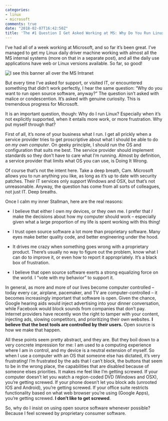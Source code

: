 ```yaml
---
categories:
- linux
- microsoft
comments: true
date: "2018-02-07T16:42:50Z"
title: 'The #1 Question I Get Asked Working at MS: Why Do You Run Linux?'
---
```


<p>I&rsquo;ve had all of a week working at Microsoft, and so far it&rsquo;s been great. I&rsquo;ve managed to get my Linux daily driver machine working with almost all the MS internal systems (more on that in a separate post), and all the daily use applications have web or Linux versions available. So far, so good!</p>

<p><img class="center" src="/images/ms-loves-linux.png" title="I see this banner all over the MS Intranet" ></p>

<p>But every time I&rsquo;ve asked for support, or visited IT, or encountered something that didn&rsquo;t work perfectly, I hear the same question: &ldquo;Why do you want to run open source software, anyway?&rdquo;  The question isn&rsquo;t asked with malice or condescention. It&rsquo;s asked with genuine curiosity. This is tremendous progress for Microsoft.</p>

<p>It is an important question, though: Why do I run Linux? Especially when it&rsquo;s not explicitly supported, when it entails more work, or more frustration. Why put myself through that?</p>

<p>First of all, it&rsquo;s none of your business what I run. I get all prickly when a service provider tries to get proscriptive about what I should be able to do <em>on my own computer</em>. On geeky principle, I should run the OS and configuration that suits me best. The service provider should implement standards so they don&rsquo;t have to care what I&rsquo;m running. Almost by definition, a service provider that limits what OS you can use, is Doing It Wrong.</p>

<p>Of course that&rsquo;s not the intent here. Take a deep breath, Cam. Microsoft allows you to run anything you like, as long as it&rsquo;s up to date with security patches. Their IT services only <em>support</em> Windows and OSX, but that&rsquo;s not unreasonable. Anyway, the question has come from all sorts of colleagues, not just IT. Deep breaths.</p>

<p>Once I calm my inner Stallman, here are the real reasons:</p>

<ul>
<li><p>I believe that either I own my devices, or they own me. I prefer that <em>I</em> make the decisions about how my computer should work &ndash; especially given what a large proportion of my life is spent working with this thing!</p></li>
<li><p>I trust open source software a lot more than proprietary software. Many eyes make better quality code, and better engineering under the hood.</p></li>
<li><p>It drives me crazy when something goes wrong with a proprietary product. There&rsquo;s usually no way to figure out the problem, know what I can do to improve it, or even how to report it appropriately. It&rsquo;s a black box of frustration.</p></li>
<li><p>I believe that open source software exerts a strong equalizing force on the world. I &ldquo;vote with my behavior&rdquo; to support it.</p></li>
</ul>


<p>In general, as more and more of our lives become computer controlled &ndash; today every car, airplane, pacemaker, and TV are computer-controlled &ndash; it becomes increasingly important that software is open. Given the chance, Google hearing aids would inject advertising into your dinner conversation, while Facebook would block sounds from companies that don&rsquo;t pay. Internet providers have recently won the right to tamper with your content, injecting ads, slowing competitors, and prioritizing their own websites. <strong>I believe that the best tools are controlled by their users.</strong> Open source is how we make that happen.</p>

<p>All these points seem pretty abstract, and they are. But they boil down to a very concrete impression for me: I am used to a computing experience where I am in control, and my device is a neutral extension of myself. So when I use a computer with an OS that someone else has dictated, it&rsquo;s very frustrating! I&rsquo;m frustrated by the ads that I can&rsquo;t block, the buttons that seem to be in the wrong place, the capabilities that are disabled because of someone elses priorities. It makes me feel like I&rsquo;m getting screwed. If your computer doesn&rsquo;t let you watch a region-coded DVD (Windows and OSX), you&rsquo;re getting screwed. If your phone doesn&rsquo;t let you block ads (unrooted IOS and Android), you&rsquo;re getting screwed. If your office suite restricts functionality based on what web browser you&rsquo;re using (Google Apps), you&rsquo;re getting screwed. <strong>I don&rsquo;t like to get screwed</strong>.</p>

<p>So, why do I insist on using open source software whenever possible? Because I feel screwed by proprietary consumer software.</p>

